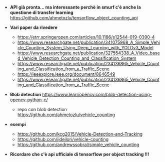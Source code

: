 
 - **API già pronta... ma interessante perchè in smurf c'è anche la questione di transfer learning** https://github.com/ahmetozlu/tensorflow_object_counting_api
 
 - **Vari paper da rivedere**
    - https://etrr.springeropen.com/articles/10.1186/s12544-019-0390-4
    - https://www.researchgate.net/publication/341075968_A_Simple_Vehicle_Counting_System_Using_Deep_Learning_with_YOLOv3_Model
    - https://www.researchgate.net/publication/327554338_A_Video_based_Vehicle_Detection_Counting_and_Classification_System
    - https://www.researchgate.net/publication/234136865_Vehicle_Counting_and_Classification_from_a_Traffic_Scene
    - https://ieeexplore.ieee.org/document/8646549
    - https://www.researchgate.net/publication/234136865_Vehicle_Counting_and_Classification_from_a_Traffic_Scene
 
 - **Blob detection** https://www.learnopencv.com/blob-detection-using-opencv-python-c/ 
    - repo con blob detection https://github.com/ahmetozlu/vehicle_counting
- **esempi** 
  - https://github.com/kcg2015/Vehicle-Detection-and-Tracking
  - https://github.com/jideilori/vehicle-counting
  - https://github.com/andrewssobral/simple_vehicle_counting
 
 
 - **Ricordare che c'è api ufficiale di tensorflow per object tracking !!!**
  
